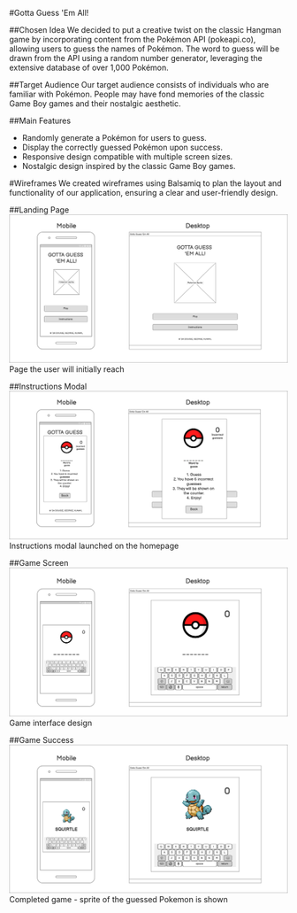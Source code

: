 #Gotta Guess 'Em All!

##Chosen Idea
We decided to put a creative twist on the classic Hangman game by incorporating content from the Pokémon API (pokeapi.co), allowing users to guess the names of Pokémon. The word to guess will be drawn from the API using a random number generator, leveraging the extensive database of over 1,000 Pokémon. 

##Target Audience
Our target audience consists of individuals who are familiar with Pokémon. People may have fond memories of the classic Game Boy games and their nostalgic aesthetic.

##Main Features
- Randomly generate a Pokémon for users to guess.  
- Display the correctly guessed Pokémon upon success.  
- Responsive design compatible with multiple screen sizes.  
- Nostalgic design inspired by the classic Game Boy games.

#Wireframes
We created wireframes using Balsamiq to plan the layout and functionality of our application, ensuring a clear and user-friendly design.

##Landing Page
![wireframe of the landing page](assets/images/Homepage.png)
Page the user will initially reach

##Instructions Modal
![wireframe of the instructions modal on the homepage](assets/images/Instructions.png)
Instructions modal launched on the homepage

##Game Screen
![layout of the interface when the user is playing the game](assets/images/Game-Guessing.png)
Game interface design

##Game Success
![wireframe showing the screen with a completed answer](assets/images/Game-Success.png)
Completed game - sprite of the guessed Pokemon is shown

